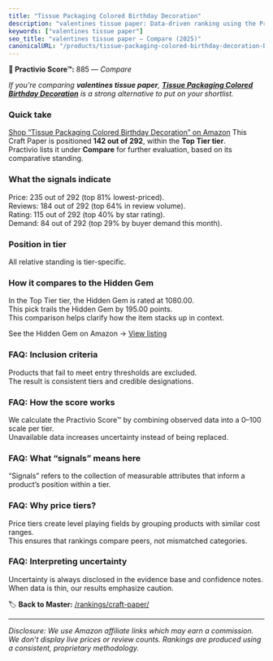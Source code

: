 ```yaml
---
title: "Tissue Packaging Colored Birthday Decoration"
description: "valentines tissue paper: Data-driven ranking using the Practivio Score™. Positioned by quality, value, demand, findability, momentum."
keywords: ["valentines tissue paper"]
seo_title: "valentines tissue paper — Compare (2025)"
canonicalURL: "/products/tissue-packaging-colored-birthday-decoration-B0D9S7MPTV/"
---
```


**🛒 Practivio Score™:** 885 — _Compare_


*If you're comparing **valentines tissue paper**, **[Tissue Packaging Colored Birthday Decoration](https://www.amazon.com/dp/B0D9S7MPTV?tag=practivio-20)** is a strong alternative to put on your shortlist.*
### Quick take
[Shop “Tissue Packaging Colored Birthday Decoration” on Amazon](https://www.amazon.com/dp/B0D9S7MPTV?tag=practivio-20)
This Craft Paper is positioned **142 out of 292**, within the **Top Tier tier**.  
Practivio lists it under **Compare** for further evaluation, based on its comparative standing.

### What the signals indicate
Price: 235 out of 292 (top 81% lowest-priced).  
Reviews: 184 out of 292 (top 64% in review volume).  
Rating: 115 out of 292 (top 40% by star rating).  
Demand: 84 out of 292 (top 29% by buyer demand this month).

### Position in tier
All relative standing is tier-specific.

### How it compares to the Hidden Gem
In the Top Tier tier, the Hidden Gem is rated at 1080.00.  
This pick trails the Hidden Gem by 195.00 points.  
This comparison helps clarify how the item stacks up in context.  

See the Hidden Gem on Amazon → [View listing](https://www.amazon.com/dp/B07LFHSRNB?tag=practivio-20)

### FAQ: Inclusion criteria
Products that fail to meet entry thresholds are excluded.  
The result is consistent tiers and credible designations.

### FAQ: How the score works
We calculate the Practivio Score™ by combining observed data into a 0–100 scale per tier.  
Unavailable data increases uncertainty instead of being replaced.

### FAQ: What “signals” means here
“Signals” refers to the collection of measurable attributes that inform a product’s position within a tier.

### FAQ: Why price tiers?
Price tiers create level playing fields by grouping products with similar cost ranges.  
This ensures that rankings compare peers, not mismatched categories.

### FAQ: Interpreting uncertainty
Uncertainty is always disclosed in the evidence base and confidence notes.  
When data is thin, our results emphasize caution.

<!-- Missing template for Compare/CompareWithinPriceClass -->


🏷️ **Back to Master:** [/rankings/craft-paper/](/rankings/craft-paper/)

---
_Disclosure: We use Amazon affiliate links which may earn a commission. We don’t display live prices or review counts. Rankings are produced using a consistent, proprietary methodology._
